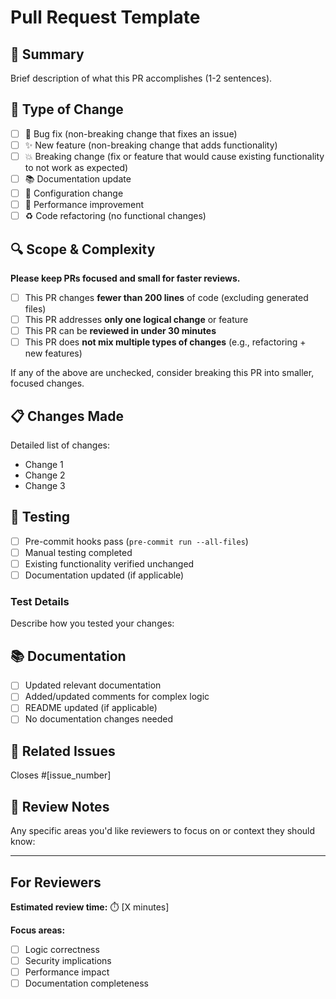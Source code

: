 # Pull Request Template

## 📝 Summary

Brief description of what this PR accomplishes (1-2 sentences).

## 🎯 Type of Change

- [ ] 🐛 Bug fix (non-breaking change that fixes an issue)
- [ ] ✨ New feature (non-breaking change that adds functionality)
- [ ] 💥 Breaking change (fix or feature that would cause existing functionality to not work as expected)
- [ ] 📚 Documentation update
- [ ] 🔧 Configuration change
- [ ] 🚀 Performance improvement
- [ ] ♻️ Code refactoring (no functional changes)

## 🔍 Scope & Complexity

**Please keep PRs focused and small for faster reviews.**

- [ ] This PR changes **fewer than 200 lines** of code (excluding generated files)
- [ ] This PR addresses **only one logical change** or feature
- [ ] This PR can be **reviewed in under 30 minutes**
- [ ] This PR does **not mix multiple types of changes** (e.g., refactoring + new features)

If any of the above are unchecked, consider breaking this PR into smaller, focused changes.

## 📋 Changes Made

Detailed list of changes:

- Change 1
- Change 2
- Change 3

## 🧪 Testing

- [ ] Pre-commit hooks pass (`pre-commit run --all-files`)
- [ ] Manual testing completed
- [ ] Existing functionality verified unchanged
- [ ] Documentation updated (if applicable)

### Test Details

Describe how you tested your changes:

## 📚 Documentation

- [ ] Updated relevant documentation
- [ ] Added/updated comments for complex logic
- [ ] README updated (if applicable)
- [ ] No documentation changes needed

## 🔗 Related Issues

Closes #[issue_number]

## 📝 Review Notes

Any specific areas you'd like reviewers to focus on or context they should know:

---

## For Reviewers

**Estimated review time:** ⏱️ [X minutes]

**Focus areas:**
- [ ] Logic correctness
- [ ] Security implications
- [ ] Performance impact
- [ ] Documentation completeness